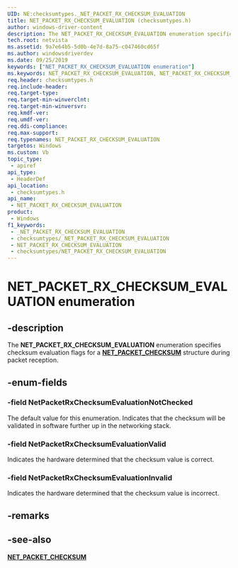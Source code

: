 ```yaml
---
UID: NE:checksumtypes._NET_PACKET_RX_CHECKSUM_EVALUATION
title: NET_PACKET_RX_CHECKSUM_EVALUATION (checksumtypes.h)
author: windows-driver-content
description: The NET_PACKET_RX_CHECKSUM_EVALUATION enumeration specifies checksum evaluation flags for a NET_PACKET_CHECKSUM structure during packet reception.
tech.root: netvista
ms.assetid: 9a7e64b5-5d0b-4e7d-8a75-c047460cd65f
ms.author: windowsdriverdev
ms.date: 09/25/2019
keywords: ["NET_PACKET_RX_CHECKSUM_EVALUATION enumeration"]
ms.keywords: NET_PACKET_RX_CHECKSUM_EVALUATION, NET_PACKET_RX_CHECKSUM_EVALUATION,
req.header: checksumtypes.h
req.include-header: 
req.target-type: 
req.target-min-winverclnt: 
req.target-min-winversvr: 
req.kmdf-ver: 
req.umdf-ver: 
req.ddi-compliance: 
req.max-support: 
req.typenames: NET_PACKET_RX_CHECKSUM_EVALUATION
targetos: Windows
ms.custom: Vb
topic_type:
 - apiref
api_type:
 - HeaderDef
api_location:
 - checksumtypes.h
api_name:
 - NET_PACKET_RX_CHECKSUM_EVALUATION
product:
 - Windows
f1_keywords:
 - _NET_PACKET_RX_CHECKSUM_EVALUATION
 - checksumtypes/_NET_PACKET_RX_CHECKSUM_EVALUATION
 - NET_PACKET_RX_CHECKSUM_EVALUATION
 - checksumtypes/NET_PACKET_RX_CHECKSUM_EVALUATION
---
```


# NET_PACKET_RX_CHECKSUM_EVALUATION enumeration


## -description

The **NET_PACKET_RX_CHECKSUM_EVALUATION** enumeration specifies checksum evaluation flags for a [**NET_PACKET_CHECKSUM**](../checksumtypes/ns-checksumtypes-_net_packet_checksum.md) structure during packet reception.

## -enum-fields

### -field NetPacketRxChecksumEvaluationNotChecked 

The default value for this enumeration. Indicates that the checksum will be validated in software further up in the networking stack.

### -field NetPacketRxChecksumEvaluationValid 

Indicates the hardware determined that the checksum value is correct.

### -field NetPacketRxChecksumEvaluationInvalid 

Indicates the hardware determined that the checksum value is incorrect.

## -remarks

## -see-also

[**NET_PACKET_CHECKSUM**](../checksumtypes/ns-checksumtypes-_net_packet_checksum.md)

